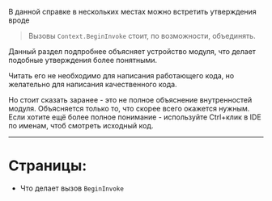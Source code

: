 


В данной справке в нескольких местах можно встретить утверждения вроде

> Вызовы `Context.BeginInvoke` стоит, по возможности, объединять.

Данный раздел подпробнее объясняет устройство модуля, что делает подобные утверждения более понятными.

Читать его не необходимо для написания работающего кода, но желательно для написания качественного кода.

Но стоит сказать заранее - это не полное объяснение внутренностей модуля. Объясняется только то, что скорее всего окажется нужным.
Если хотите ещё более полное понимание - используйте Ctrl+клик в IDE по именам, чтоб смотреть исходный код.

---

# Страницы:

- <a path="Внутренности BeginInvoke">	Что делает вызов `BeginInvoke`	</a>


